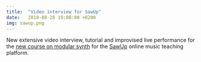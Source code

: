 ```yaml
---
title:  "Video interview for SawUp"
date:   2018-08-26 19:00:00 +0200
img: sawup.png
---
```


New extensive video interview, tutorial and improvised live
performance for the [new course on modular
synth](https://www.sawup.fr/courses/take/apprendre-synthe-modulaire/)
for the [SawUp](https://www.sawup.fr/) online music teaching platform.
